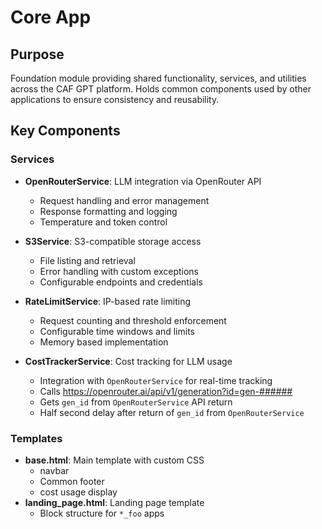 # Core App

## Purpose
Foundation module providing shared functionality, services, and utilities across the CAF GPT platform.
Holds common components used by other applications to ensure consistency and reusability.

## Key Components

### Services
- **OpenRouterService**: LLM integration via OpenRouter API
  - Request handling and error management
  - Response formatting and logging
  - Temperature and token control

- **S3Service**: S3-compatible storage access
  - File listing and retrieval
  - Error handling with custom exceptions
  - Configurable endpoints and credentials

- **RateLimitService**: IP-based rate limiting
  - Request counting and threshold enforcement
  - Configurable time windows and limits
  - Memory based implementation

- **CostTrackerService**: Cost tracking for LLM usage
  - Integration with `OpenRouterService` for real-time tracking
  - Calls https://openrouter.ai/api/v1/generation?id=gen-######
  - Gets `gen_id` from `OpenRouterService` API return
  - Half second delay after return of `gen_id` from `OpenRouterService`

### Templates
- **base.html**: Main template with custom CSS
  - navbar
  - Common footer
  - cost usage display
- **landing_page.html**: Landing page template
  - Block structure for `*_foo` apps

